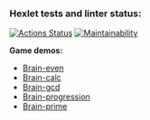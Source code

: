 ### Hexlet tests and linter status:
[![Actions Status](https://github.com/WoorNir/php-project-45/actions/workflows/hexlet-check.yml/badge.svg)](https://github.com/WoorNir/php-project-45/actions)
[![Maintainability](https://api.codeclimate.com/v1/badges/57f83923c693c4916f0c/maintainability)](https://codeclimate.com/github/WoorNir/php-project-45/maintainability)

**Game demos:**
- [Brain-even](https://asciinema.org/a/lHvX4ysJLaCPeSmiAUGiljFsh)
- [Brain-calc](https://asciinema.org/a/fv4MfrY2BzXN5UlunfHWecE6p)
- [Brain-gcd](https://asciinema.org/a/PPph11zBc16Wa5mNT7jC42bqB)
- [Brain-progression](https://asciinema.org/a/pcqJ64Op1l3pgIXEQ03LQ2yHF)
- [Brain-prime](https://asciinema.org/a/jRv5ugcVF2Awz7l1XdgxeLqP2)
